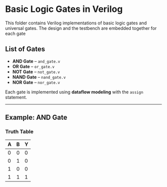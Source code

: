 # Basic Logic Gates in Verilog

This folder contains Verilog implementations of basic logic gates and universal gates.
The design and the testbench are embedded together for each gate

## List of Gates
- **AND Gate** – `and_gate.v`
- **OR Gate** – `or_gate.v`
- **NOT Gate** – `not_gate.v`
- **NAND Gate** – `nand_gate.v`
- **NOR Gate** – `nor_gate.v`

Each gate is implemented using **dataflow modeling** with the `assign` statement.

---

## Example: AND Gate

### Truth Table

| A | B | Y |
|---|---|---|
| 0 | 0 | 0 |
| 0 | 1 | 0 |
| 1 | 0 | 0 |
| 1 | 1 | 1 |
